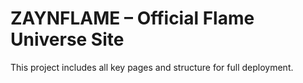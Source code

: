# ZAYNFLAME – Official Flame Universe Site
This project includes all key pages and structure for full deployment.